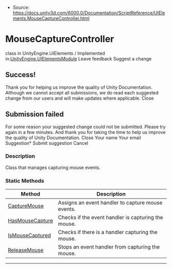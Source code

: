 * Source: https://docs.unity3d.com/6000.0/Documentation/ScriptReference/UIElements.MouseCaptureController.html

# MouseCaptureController
class in UnityEngine.UIElements
/
Implemented in:[UnityEngine.UIElementsModule](https://docs.unity3d.com/6000.0/Documentation/ScriptReference/UnityEngine.UIElementsModule.html)
Leave feedback
Suggest a change
## Success!
Thank you for helping us improve the quality of Unity Documentation. Although we cannot accept all submissions, we do read each suggested change from our users and will make updates where applicable.
Close
## Submission failed
For some reason your suggested change could not be submitted. Please <a>try again</a> in a few minutes. And thank you for taking the time to help us improve the quality of Unity Documentation.
Close
Your name Your email Suggestion* Submit suggestion
Cancel
### Description
Class that manages capturing mouse events. 
### Static Methods
Method | Description  
---|---  
[CaptureMouse](https://docs.unity3d.com/6000.0/Documentation/ScriptReference/UIElements.MouseCaptureController.CaptureMouse.html) |  Assigns an event handler to capture mouse events.   
[HasMouseCapture](https://docs.unity3d.com/6000.0/Documentation/ScriptReference/UIElements.MouseCaptureController.HasMouseCapture.html) |  Checks if the event handler is capturing the mouse.   
[IsMouseCaptured](https://docs.unity3d.com/6000.0/Documentation/ScriptReference/UIElements.MouseCaptureController.IsMouseCaptured.html) |  Checks if there is a handler capturing the mouse.   
[ReleaseMouse](https://docs.unity3d.com/6000.0/Documentation/ScriptReference/UIElements.MouseCaptureController.ReleaseMouse.html) |  Stops an event handler from capturing the mouse.   
* * *
